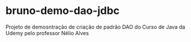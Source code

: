 # bruno-demo-dao-jdbc

Projeto de demosntração de criação de padrão DAO do Curso de Java da Udemy pelo professor Nélio Alves
